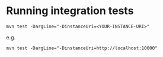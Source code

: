 # Running integration tests

```
mvn test -DargLine="-DinstanceUri=<YOUR-INSTANCE-URI>"
```

e.g.

```
mvn test -DargLine="-DinstanceUri=http://localhost:10000"
```
